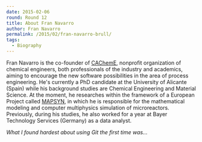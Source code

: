 ```yaml
---
date: 2015-02-06
round: Round 12
title: About Fran Navarro
author: Fran Navarro
permalink: /2015/02/fran-navarro-brull/
tags:
  - Biography
---
```

Fran Navarro is the co-founder of [CAChemE](http://cacheme.org),
nonprofit organization of chemical engineers, 
both professionals of the industry and academics,
aiming to encourage the new software possibilities in the area of process engineering.
He's currently a PhD candidate at the University of Alicante (Spain)
while his background studies are Chemical Engineering
and Material Science. At the moment, he researches within
the framework of a European Project called [MAPSYN](http://mapsyn.eu), in which
he is responsible for the mathematical modeling and computer
multiphysics simulation of microreactors. Previously, during his
studies, he also worked for a year at Bayer Technology Services
(Germany) as a data analyst.

*What I found hardest about using Git the first time was...*
